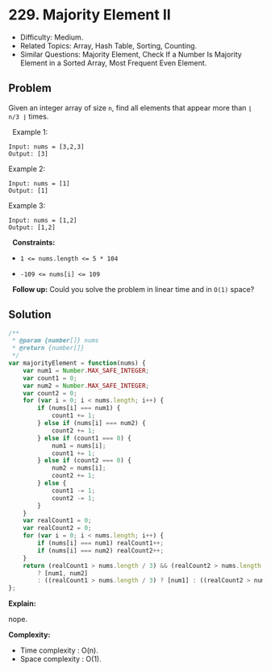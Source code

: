# 229. Majority Element II

- Difficulty: Medium.
- Related Topics: Array, Hash Table, Sorting, Counting.
- Similar Questions: Majority Element, Check If a Number Is Majority Element in a Sorted Array, Most Frequent Even Element.

## Problem

Given an integer array of size `n`, find all elements that appear more than `⌊ n/3 ⌋` times.

 
Example 1:

```
Input: nums = [3,2,3]
Output: [3]
```

Example 2:

```
Input: nums = [1]
Output: [1]
```

Example 3:

```
Input: nums = [1,2]
Output: [1,2]
```

 
**Constraints:**


	
- `1 <= nums.length <= 5 * 104`
	
- `-109 <= nums[i] <= 109`


 
**Follow up:** Could you solve the problem in linear time and in `O(1)` space?


## Solution

```javascript
/**
 * @param {number[]} nums
 * @return {number[]}
 */
var majorityElement = function(nums) {
    var num1 = Number.MAX_SAFE_INTEGER;
    var count1 = 0;
    var num2 = Number.MAX_SAFE_INTEGER;
    var count2 = 0;
    for (var i = 0; i < nums.length; i++) {
        if (nums[i] === num1) {
            count1 += 1;
        } else if (nums[i] === num2) {
            count2 += 1;
        } else if (count1 === 0) {
            num1 = nums[i];
            count1 += 1;
        } else if (count2 === 0) {
            num2 = nums[i];
            count2 += 1;
        } else {
            count1 -= 1;
            count2 -= 1;
        }
    }
    var realCount1 = 0;
    var realCount2 = 0;
    for (var i = 0; i < nums.length; i++) {
        if (nums[i] === num1) realCount1++;
        if (nums[i] === num2) realCount2++;
    }
    return (realCount1 > nums.length / 3) && (realCount2 > nums.length / 3)
        ? [num1, num2]
        : ((realCount1 > nums.length / 3) ? [num1] : ((realCount2 > nums.length / 3) ? [num2] : []))
};
```

**Explain:**

nope.

**Complexity:**

* Time complexity : O(n).
* Space complexity : O(1).
